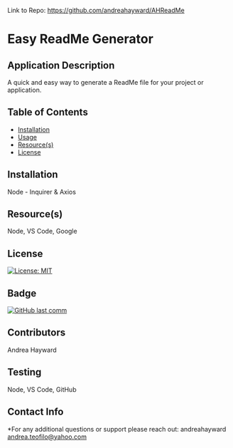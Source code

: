 Link to Repo: https://github.com/andreahayward/AHReadMe

# Easy ReadMe Generator

## Application Description
A quick and easy way to generate a ReadMe file for your project or application.

## Table of Contents
* [Installation](#installation)
* [Usage](#usage)
* [Resource(s)](#resource)
* [License](#license)

## Installation
Node - Inquirer & Axios

## Resource(s)
Node, VS Code, Google

## License
[![License: MIT](https://img.shields.io/badge/License-MIT-yellow.svg)](https://opensource.org/licenses/MIT)

## Badge
[![GitHub last comm](https://img.shields.io/github/last-commit/google/skia.svg?style=flat)]()

## Contributors
Andrea Hayward

## Testing
Node, VS Code, GitHub

## Contact Info

*For any additional questions or support please reach out:
andreahayward
andrea.teofilo@yahoo.com

    
